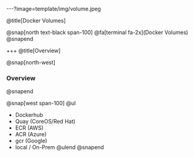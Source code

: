 ---?image=template/img/volume.jpeg

@title[Docker Volumes]

@snap[north text-black span-100]
@fa[terminal fa-2x](Docker Volumes)
@snapend

+++
@title[Overview]

@snap[north-west]
### Overview
@snapend

@snap[west span-100]
@ul[](false)
- Dockerhub
- Quay (CoreOS/Red Hat)
- ECR (AWS)
- ACR (Azure)
- gcr  (Google)
- local / On-Prem
@ulend
@snapend
